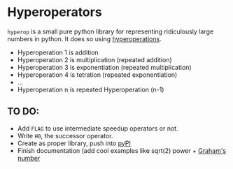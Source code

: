 # Hyperoperators

`hyperop` is a small pure python library for representing ridiculously large numbers in python. It does so using [hyperoperations](https://en.wikipedia.org/wiki/Hyperoperation).

+ Hyperoperation 1 is addition
+ Hyperoperation 2 is multiplication (repeated addition)
+ Hyperoperation 3 is exponentiation (repeated multiplication)
+ Hyperoperation 4 is tetration (repeated exponentiation)
+ ...
+ Hyperoperation n is repeated Hyperoperation (n-1)



## TO DO:

+ Add `FLAG` to use intermediate speedup operators or not.
+ Write `H0`, the successor operator.
+ Create as proper library, push into [pyPI](http://peterdowns.com/posts/first-time-with-pypi.html)
+ Finish documentation (add cool examples like sqrt(2) power + [Graham's number](https://en.wikipedia.org/wiki/Graham%27s_number)